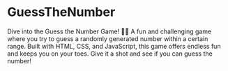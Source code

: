 # GuessTheNumber
Dive into the Guess the Number Game! 🎉🔢 A fun and challenging game where you try to guess a randomly generated number within a certain range. Built with HTML, CSS, and JavaScript, this game offers endless fun and keeps you on your toes. Give it a shot and see if you can guess the number!
